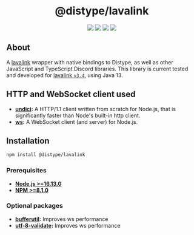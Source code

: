 <div align="center">
    <br>
    <h1>@distype/lavalink</h1>
    <p>
        <a href="https://www.npmjs.com/package/@distype/lavalink"><img src="https://img.shields.io/npm/v/@distype/lavalink.svg?color=5162F&style=for-the-badge&logo=npm"></a>
        <a href="https://github.com/distype/lavalink/actions/workflows/build.yml"><img src="https://img.shields.io/github/workflow/status/distype/lavalink/Build?style=for-the-badge&logo=github"><a>
        <a href="https://github.com/distype/lavalink/actions/workflows/tests.yml"><img src="https://img.shields.io/github/workflow/status/distype/lavalink/Tests?label=tests&style=for-the-badge&logo=github"><a>
        <a href="https://discord.gg/hRXKcUKGHB"><img src="https://img.shields.io/discord/564877383308541964?color=5162F1&style=for-the-badge&logo=discord&logoColor=white"></a>
    </p>
</div>

## About

A [lavalink](https://github.com/freyacodes/Lavalink) wrapper with native bindings to Distype, as well as other JavaScript and TypeScript Discord libraries. This library is current tested and developed for [lavalink `v3.4`](https://github.com/freyacodes/Lavalink/releases/tag/3.4), using Java 13.

## HTTP and WebSocket client used

- **[undici](https://undici.nodejs.org/):** A HTTP/1.1 client written from scratch for Node.js, that is significantly faster than Node's built-in http client.
- **[ws](https://github.com/websockets/ws):** A WebSocket client (and server) for Node.js.

## Installation

```sh
npm install @distype/lavalink
```

### Prerequisites

- **[Node.js >=16.13.0](https://nodejs.org/)**
- **[NPM >=8.1.0](https://www.npmjs.com/)**

### Optional packages

- **[bufferutil](https://www.npmjs.com/package/bufferutil/):** Improves ws performance
- **[utf-8-validate](https://www.npmjs.com/package/utf-8-validate/):** Improves ws performance
